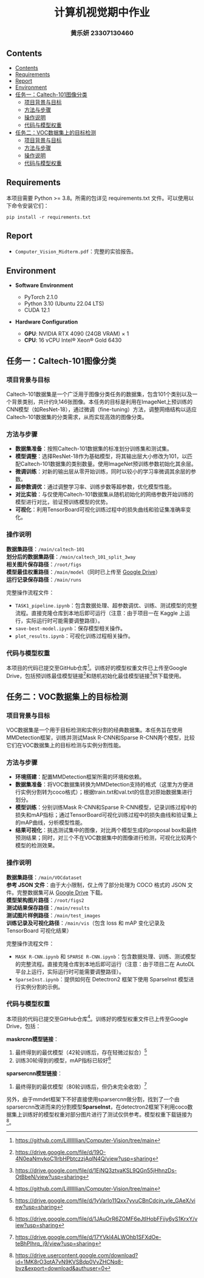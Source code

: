 <h1 align="center">计算机视觉期中作业</h1>
<h3 align="center"> 黄乐妍 23307130460</h3>

## Contents
- [Contents](#contents)
- [Requirements](#requirements)
- [Report](#report)
- [Environment](#environment)
- [任务一：Caltech-101图像分类](#task-1)
  - [项目背景与目标](#a)
  - [方法与步骤](#b)
  - [操作说明](#c)
  - [代码与模型权重](#d)
- [任务二：VOC数据集上的目标检测](#task-2)
  - [项目背景与目标](#a1)
  - [方法与步骤](#b1)
  - [操作说明](#c1)
  - [代码与模型权重](#d1)

## Requirements
本项目需要 Python >= 3.8。所需的包详见 requirements.txt 文件。可以使用以下命令安装它们：
```
pip install -r requirements.txt
```

## Report
- `Computer_Vision_Midterm.pdf`：完整的实验报告。

## Environment

- **Software Environment**
  - PyTorch 2.1.0
  - Python 3.10 (Ubuntu 22.04 LTS)
  - CUDA 12.1

- **Hardware Configuration**
  - **GPU**: NVIDIA RTX 4090 (24GB VRAM) × 1
  - **CPU**: 16 vCPU Intel® Xeon® Gold 6430

## 任务一：Caltech-101图像分类

### 项目背景与目标

Caltech-101数据集是一个广泛用于图像分类任务的数据集，包含101个类别以及一个背景类别，共计约9,146张图像。本任务的目标是利用在ImageNet上预训练的CNN模型（如ResNet-18），通过微调（fine-tuning）方法，调整网络结构以适应Caltech-101数据集的分类需求，从而实现高效的图像分类。

### 方法与步骤

- **数据集准备**：按照Caltech-101数据集的标准划分训练集和测试集。
- **模型调整**：选择ResNet-18作为基础模型，将其输出层大小修改为101，以匹配Caltech-101数据集的类别数量。使用ImageNet预训练参数初始化其余层。
- **微调训练**：对新的输出层从零开始训练，同时以较小的学习率微调其余层的参数。
- **超参数调优**：通过调整学习率、训练步数等超参数，优化模型性能。
- **对比实验**：与仅使用Caltech-101数据集从随机初始化的网络参数开始训练的模型进行对比，验证预训练模型的优势。
- **可视化**：利用TensorBoard可视化训练过程中的损失曲线和验证集准确率变化。

### 操作说明

**数据集路径**：`/main/caltech-101`  
**划分后的数据集路径**：`/main/caltech_101_split_3way`  
**相关图片保存路径**：`/root/figs`  
**模型最佳权重路径**：`/main/model`（同时已上传至 [Google Drive](https://drive.google.com/file/d/19O-4N0eaNmykoC1IrbHPbtczzjAqlN4Q/view?usp=sharing)）  
**运行记录保存路径**：`/main/runs`

完整操作流程文件：
- `TASK1_pipeline.ipynb`：包含数据处理、超参数调优、训练、测试模型的完整流程。直接克隆仓库到本地后即可运行（注意：由于项目一在 Kaggle 上运行，实际运行时可能需要调整路径）。
- `save-best-model.ipynb`：保存模型相关操作。
- `plot_results.ipynb`：可视化训练过程相关操作。

### 代码与模型权重

本项目的代码已提交至GitHub仓库[^1]。训练好的模型权重文件已上传至Google Drive，包括预训练最佳模型链接[^2]和随机初始化最佳模型链接[^3]供下载使用。

## 任务二：VOC数据集上的目标检测

### 项目背景与目标

VOC数据集是一个用于目标检测和实例分割的经典数据集。本任务旨在使用MMDetection框架，训练并测试Mask R-CNN和Sparse R-CNN两个模型，比较它们在VOC数据集上的目标检测与实例分割性能。

### 方法与步骤

- **环境搭建**：配置MMDetection框架所需的环境和依赖。
- **数据集准备**：将VOC数据集转换为MMDetection支持的格式（这里为方便进行实例分割转为coco格式）；根据train.txt和val.txt的信息对原始数据集进行划分。
- **模型训练**：分别训练Mask R-CNN和Sparse R-CNN模型，记录训练过程中的损失和mAP指标；通过TensorBoard可视化训练过程中的损失曲线和验证集上的mAP曲线，分析模型性能。
- **结果可视化**：挑选测试集中的图像，对比两个模型生成的proposal box和最终预测结果；同时，对三个不在VOC数据集中的图像进行检测，可视化比较两个模型的检测效果。

### 操作说明
**数据集路径**：`/main/VOCdataset`  
**参考 JSON 文件**：由于大小限制，仅上传了部分处理为 COCO 格式的 JSON 文件。完整数据集可从 [Google Drive](https://drive.google.com/file/d/1eaVaLZrxSiniHDmCLA3xQPmgUW8hwWYK/view?usp=sharing) 下载。  
**模型架构图片路径**：`/root/figs2`  
**测试结果保存路径**：`/main/results`  
**测试图片样例路径**：`/main/test_images`  
**训练记录及可视化路径**：`/main/vis`（包含 loss 和 mAP 变化记录及 TensorBoard 可视化结果）

完整操作流程文件：
- `MASK R-CNN.ipynb` 和 `SPARSE R-CNN.ipynb`：包含数据处理、训练、测试模型的完整流程。直接克隆仓库到本地后即可运行（注意：由于项目二在 AutoDL 平台上运行，实际运行时可能需要调整路径）。
- `SparseInst.ipynb`：提供如何在 Detectron2 框架下使用 SparseInst 模型进行实例分割的示例。

### 代码与模型权重

本项目的代码已提交至GitHub仓库[^4]。训练好的模型权重文件已上传至Google Drive，包括：

**maskrcnn模型链接**：

1. 最终得到的最优模型（42轮训练后，存在轻微过拟合）[^5]
2. 训练30轮得到的模型，mAP指标已较好[^6]

**sparsercnn模型链接**：

1. 最终得到的最优模型（80轮训练后，但仍未完全收敛）[^7]

另外，由于mmdet框架下不好直接使用sparsercnn做分割，找到了一个由sparsercnn改进而来的分割模型**SparseInst**，在detectron2框架下利用coco数据集上训练好的模型权重对部分图片进行了测试仅供参考。模型权重下载链接为[^8]。

[^1]: https://github.com/Lilllllllian/Computer-Vision/tree/main
[^2]: https://drive.google.com/file/d/19O-4N0eaNmykoC1IrbHPbtczzjAqlN4Q/view?usp=sharing
[^3]: https://drive.google.com/file/d/1EjNQ3ztvaKSL9QGn55jHhnzDs-OtBbeN/view?usp=sharing
[^4]: https://github.com/Lilllllllian/Computer-Vision/tree/main
[^5]: https://drive.google.com/file/d/1yVarIo11Qxx7yvuCBnCdcjn_yIe_GAeX/view?usp=sharing
[^6]: https://drive.google.com/file/d/1JAuOrR6ZOMF6eJtIHobFFiiy6yS1KrxY/view?usp=sharing
[^7]: https://drive.google.com/file/d/17YVkl4ALWOhb1SFXdOe-teBhPlhrq_j9/view?usp=sharing
[^8]: https://drive.usercontent.google.com/download?id=1MK8rO3qtA7vN9KVSBdp0VvZHCNq8-bvz&export=download&authuser=0
